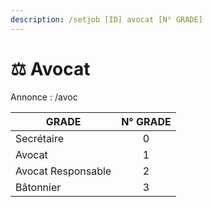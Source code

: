 ```yaml
---
description: /setjob [ID] avocat [N° GRADE]
---
```


# ⚖️ Avocat

Annonce : /avoc

| GRADE              | N° GRADE |
| ------------------ | :------: |
| Secrétaire         |     0    |
| Avocat             |     1    |
| Avocat Responsable |     2    |
| Bâtonnier          |     3    |
